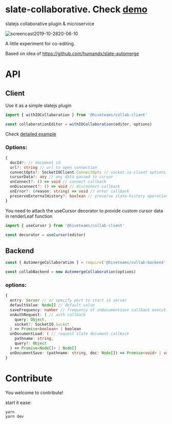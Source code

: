 # slate-collaborative. Check [demo](https://slate-collaborative.herokuapp.com/)

slatejs collaborative plugin &amp; microservice

![screencast2019-10-2820-06-10](https://user-images.githubusercontent.com/23132107/67700384-ebff7280-f9be-11e9-9005-6ddadcafec47.gif)

A little experiment for co-editing.

Based on idea of https://github.com/humandx/slate-automerge

# API

## Client

Use it as a simple slatejs plugin

```ts
import { withIOCollaboration } from '@hiveteams/collab-client'

const collaborationEditor = withIOCollaboration(editor, options)
```

Check [detailed example](https://github.com/cudr/slate-collaborative/blob/master/packages/example/src/Client.tsx)

### Options:

```ts
{
  docId?: // document id
  url?: string // url to open connection
  connectOpts?: SocketIOClient.ConnectOpts // socket.io-client options
  cursorData?: any // any data passed to cursor
  onConnect?: () => void // connect callback
  onDisconnect?: () => void // disconnect callback
  onError?: (reason: string) => void // error callback
  preserveExternalHistory?: boolean // preserve slate-history operations form other clients
}
```

You need to attach the useCursor decorator to provide custom cursor data in renderLeaf function

```ts
import { useCursor } from '@hiveteams/collab-client'

const decorator = useCursor(editor)
```

## Backend

```ts
const { AutomergeCollaboration } = require('@hiveteams/collab-backend')

const collabBackend = new AutomergeCollaboration(options)
```

### options:

```ts
{
  entry: Server // or specify port to start io server
  defaultValue: Node[] // default value
  saveFrequency: number // frequency of onDocumentSave callback execution in ms
  onAuthRequest: ( // auth callback
    query: Object,
    socket?: SocketIO.Socket
  ) => Promise<boolean> | boolean
  onDocumentLoad: ( // request slate document callback
    pathname: string,
    query?: Object
  ) => Promise<Node[]> | Node[]
  onDocumentSave: (pathname: string, doc: Node[]) => Promise<void> | void // save document callback
}
```

# Contribute

You welcome to contribute!

start it ease:

```
yarn
yarn dev
```
